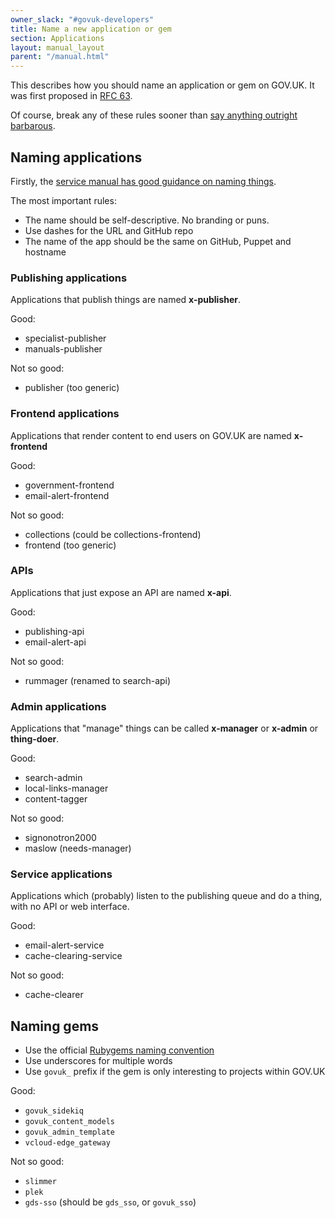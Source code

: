 ```yaml
---
owner_slack: "#govuk-developers"
title: Name a new application or gem
section: Applications
layout: manual_layout
parent: "/manual.html"
---
```


This describes how you should name an application or gem on GOV.UK. It was first proposed in [RFC 63](https://github.com/alphagov/govuk-rfcs/blob/main/rfc-063-naming-new-apps-gems-on-gov-uk.md).

Of course, break any of these rules sooner than [say anything outright barbarous](https://en.wikipedia.org/wiki/Politics_and_the_English_Language#Remedy_of_Six_Rules).

## Naming applications

Firstly, the [service manual has good guidance on naming things](https://www.gov.uk/service-manual/design/naming-your-service).

The most important rules:

- The name should be self-descriptive. No branding or puns.
- Use dashes for the URL and GitHub repo
- The name of the app should be the same on GitHub, Puppet and hostname

### Publishing applications

Applications that publish things are named **x-publisher**.

Good:

- specialist-publisher
- manuals-publisher

Not so good:

- publisher (too generic)

### Frontend applications

Applications that render content to end users on GOV.UK are named
**x-frontend**

Good:

- government-frontend
- email-alert-frontend

Not so good:

- collections (could be collections-frontend)
- frontend (too generic)

### APIs

Applications that just expose an API are named **x-api**.

Good:

- publishing-api
- email-alert-api

Not so good:

- rummager (renamed to search-api)

### Admin applications

Applications that "manage" things can be called **x-manager** or **x-admin** or
**thing-doer**.

Good:

- search-admin
- local-links-manager
- content-tagger

Not so good:

- signonotron2000
- maslow (needs-manager)

### Service applications

Applications which (probably) listen to the publishing queue and do a thing,
with no API or web interface.

Good:

- email-alert-service
- cache-clearing-service

Not so good:

- cache-clearer

## Naming gems

- Use the official [Rubygems naming convention](http://guides.rubygems.org/name-your-gem/)
- Use underscores for multiple words
- Use `govuk_` prefix if the gem is only interesting to projects within GOV.UK

Good:

- `govuk_sidekiq`
- `govuk_content_models`
- `govuk_admin_template`
- `vcloud-edge_gateway`

Not so good:

- `slimmer`
- `plek`
- `gds-sso` (should be `gds_sso`, or `govuk_sso`)
